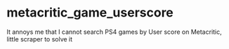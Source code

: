 # metacritic_game_userscore
It annoys me that I cannot search PS4 games by User score on Metacritic, little scraper to solve it
